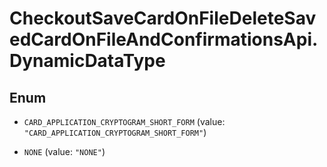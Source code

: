# CheckoutSaveCardOnFileDeleteSavedCardOnFileAndConfirmationsApi.DynamicDataType

## Enum


* `CARD_APPLICATION_CRYPTOGRAM_SHORT_FORM` (value: `"CARD_APPLICATION_CRYPTOGRAM_SHORT_FORM"`)

* `NONE` (value: `"NONE"`)


